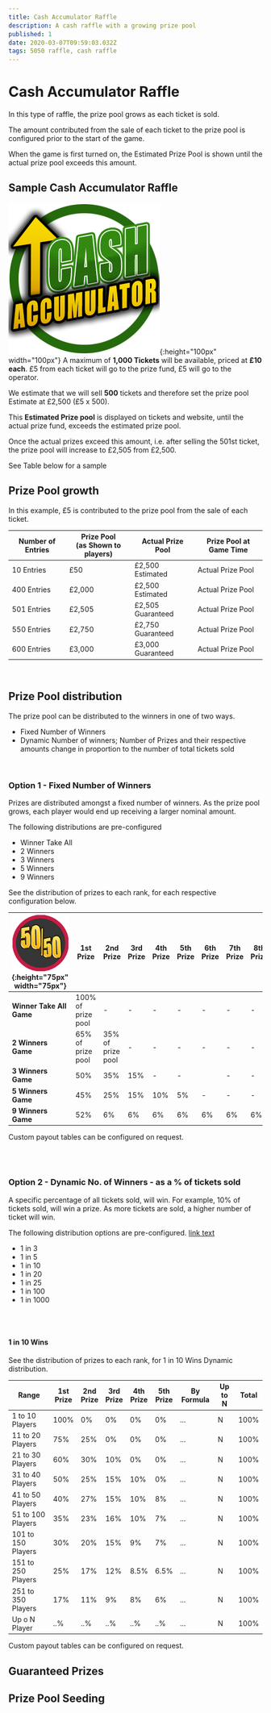 ```yaml
---
title: Cash Accumulator Raffle
description: A cash raffle with a growing prize pool
published: 1
date: 2020-03-07T09:59:03.032Z
tags: 5050 raffle, cash raffle
---
```



# Cash Accumulator Raffle

In this type of raffle, the prize pool grows as each ticket is sold.

The amount contributed from the sale of each ticket to the prize pool is configured prior to the start of the game. 

When the game is first turned on, the Estimated Prize Pool is shown until the actual prize pool exceeds this amount.  

## Sample Cash Accumulator Raffle

![cash-accumulator-raffle2.png](/cash-accumulator-raffle2.png){:height="100px" width="100px"}
A maximum of **1,000 Tickets** will be available, priced at **£10 each**. 
£5 from each ticket will go to the prize fund, £5 will go to the operator.

We estimate that we will sell **500** tickets and therefore set the prize pool Estimate at £2,500 (£5 x 500).

This **Estimated Prize pool** is displayed on tickets and website, until the actual prize fund, exceeds the estimated prize pool.

Once the actual prizes exceed this amount, i.e. after selling the 501st ticket, the prize pool will increase to £2,505 from £2,500. 

See Table below for a sample

## Prize Pool growth

In this example, £5 is contributed to the prize pool from the sale of each ticket.

| Number of Entries       | Prize Pool <BR>(as Shown to players)  | Actual Prize Pool                             | Prize Pool at Game Time        |                  
|---------------|---------|----------------------------------|-----------------------|
| 10 Entries    | £50 |      £2,500 Estimated              | Actual Prize Pool           |           
| 400 Entries     | £2,000  | £2,500 Estimated                | Actual Prize Pool              |        
| 501 Entries      | £2,505     | £2,505 Guaranteed                        | Actual Prize Pool      |    
| 550 Entries      | £2,750     | £2,750 Guaranteed                        | Actual Prize Pool      |      
| 600 Entries      | £3,000    | £3,000 Guaranteed                        | Actual Prize Pool  |

<BR>

## Prize Pool distribution

The prize pool can be distributed to the winners in one of two ways. 
  
- Fixed Number of Winners
- Dynamic Number of winners; Number of Prizes and their respective amounts change in proportion to the number of total tickets sold

<BR>
  
    
### Option 1 - Fixed Number of Winners
  
Prizes are distributed amongst a fixed number of winners. 
As the prize pool grows, each player would end up receiving a larger nominal amount.
  
The following distributions are pre-configured
 
- Winner Take All
-   2 Winners
-   3 Winners
-   5 Winners
-   9 Winners
  
 See the distribution of prizes to each rank, for each respective configuration below.

| ![50-50small.png](/50-50small.png "Cash Raffle"){:height="75px" width="75px"}   | 1st <BR>Prize | 2nd <BR>Prize| 3rd<BR>Prize |   4th<BR>Prize | 5th<BR>Prize | 6th<BR>Prize | 7th<BR>Prize | 8th<BR>Prize | 9th<BR>Prize |                 
|---------------|---------|---------------|-----------------------|-----------------------|---| ---| ---| ---| ---|
|**Winner Take All Game** | 100%<BR>of prize pool | - | - | -|- |-|- |- |- | 
|**2 Winners Game** | 65%<BR>of prize pool | 35%<BR>of prize pool | - |- | -|-| -| -| -| 
|**3 Winners Game**| 50% | 35% | 15% |- | -|| -| -| -| 
|**5 Winners Game**| 45% | 25% |15%  |10% | 5%|-| -| -| -|
|**9 Winners Game**| 52% | 6% | 6% |6% | 6%|6%| 6%| 6%| 6%| 
 
Custom payout tables can be configured on request.
  

<BR>
 <BR>
   
### Option 2 - Dynamic No. of Winners - as a % of tickets sold
A specific percentage of all tickets sold, will win. For example, 10% of tickets sold, will win a prize.
As more tickets are sold, a higher number of ticket will win.
   
The following distribution options are pre-configured.
   [link text](http://example.com) 
- 1 in 3
- 1 in 5
- 1 in 10 
- 1 in 20
- 1 in 25
- 1 in 100
- 1 in 1000

<BR><BR>

 #### 1 in 10 Wins  
 See the distribution of prizes to each rank, for 1 in 10 Wins Dynamic distribution.
   

|Range|1st<Br>Prize|2nd<Br>Prize|3rd<Br>Prize|4th<Br>Prize|5th <Br>Prize|By Formula|Up to N|Total|
|--|--|--|--|--|--|--|--|--|
|1 to 10 Players|100%|0%|0%|0%|0%|...|N|100%|
|11 to 20 Players|75%|25%|0%|0%|0%|...|N|100%|
|21 to 30 Players|60%|30%|10%|0%|0%|...|N|100%|
|31 to 40 Players|50%|25%|15%|10%|0%|...|N|100%|
|41 to 50 Players|40%|27%|15%|10%|8%|...|N|100%|
|51 to 100 Players|35%|23%|16%|10%|7%|...|N|100%|
|101 to 150 Players|30%|20%|15%|9%|7%|...|N|100%|
|151 to 250 Players|25%|17%|12%|8.5%|6.5%|...|N|100%|
|251 to 350 Players|17%|11%|9%|8%|6%|...|N|100%|
|Up o N Player| ..% |..%|..%|..%|..%|...|N|100%|


   
   
Custom payout tables can be configured on request.
   
## Guaranteed Prizes
   
   
   ## Prize Pool Seeding
   
